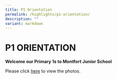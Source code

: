 ```yaml
---
title: P1 Orientation
permalink: /highlights/p1-orientation/
description: ""
variant: markdown
---
```

# **P1 ORIENTATION**

**Welcome our Primary 1s to Montfort Junior School**

Please click [here](https://www.facebook.com/share/p/s9rq7inqRx5zR9ZW/?mibextid=WC7FNe) to view the photos.